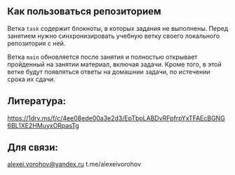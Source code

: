 ## Как пользоваться репозиторием

Ветка `task` содержит блокноты, в которых задания не выполнены. Перед занятием нужно синхронизировать учебную ветку своего локального репозитория с ней.

Ветка `main` обновляется после занятия и полностью открывает пройденный на занятии материал, включая задачи. Кроме того, в этой ветке будут появляться ответы на домашнии задачи, по истечении срока их сдачи.


## Литература:

https://1drv.ms/f/c/4ee08ede00a3e2d3/EpTbpLABDvRFpfrpYxTFAEcBGNG6BL1XE2HMuyxORpasTg



## Для связи:

alexei.vorohov@yandex.ru
t.me/alexeivorohov